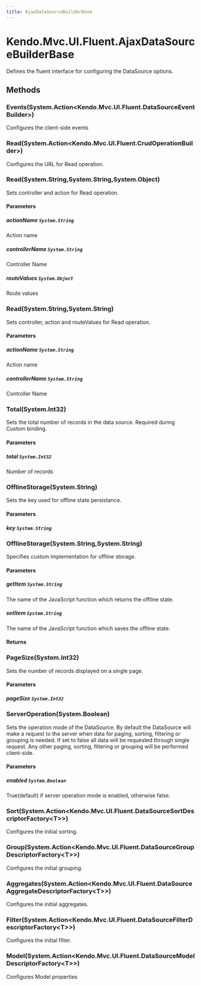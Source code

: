 ```yaml
---
title: AjaxDataSourceBuilderBase
---
```


# Kendo.Mvc.UI.Fluent.AjaxDataSourceBuilderBase
Defines the fluent interface for configuring the DataSource options.




## Methods


### Events(System.Action\<Kendo.Mvc.UI.Fluent.DataSourceEventBuilder\>)
Configures the client-side events





### Read(System.Action\<Kendo.Mvc.UI.Fluent.CrudOperationBuilder\>)
Configures the URL for Read operation.





### Read(System.String,System.String,System.Object)
Sets controller and action for Read operation.


#### Parameters

##### actionName `System.String`
Action name

##### controllerName `System.String`
Controller Name

##### routeValues `System.Object`
Route values





### Read(System.String,System.String)
Sets controller, action and routeValues for Read operation.


#### Parameters

##### actionName `System.String`
Action name

##### controllerName `System.String`
Controller Name





### Total(System.Int32)
Sets the total number of records in the data source. Required during Custom binding.


#### Parameters

##### total `System.Int32`
Number of records





### OfflineStorage(System.String)
Sets the key used for offline state persistance.


#### Parameters

##### key `System.String`






### OfflineStorage(System.String,System.String)
Specifies custom implementation for offline storage.


#### Parameters

##### getItem `System.String`
The name of the JavaScript function which returns the offline state.

##### setItem `System.String`
The name of the JavaScript function which saves the offline state.



#### Returns




### PageSize(System.Int32)
Sets the number of records displayed on a single page.


#### Parameters

##### pageSize `System.Int32`






### ServerOperation(System.Boolean)
Sets the operation mode of the DataSource. 
            By default the DataSource will make a request to the server when data for paging, sorting, 
            filtering or grouping is needed. If set to false all data will be requested through single request. 
            Any other paging, sorting, filtering or grouping will be performed client-side.


#### Parameters

##### enabled `System.Boolean`
True(default) if server operation mode is enabled, otherwise false.





### Sort(System.Action\<Kendo.Mvc.UI.Fluent.DataSourceSortDescriptorFactory\<T\>\>)
Configures the initial sorting.





### Group(System.Action\<Kendo.Mvc.UI.Fluent.DataSourceGroupDescriptorFactory\<T\>\>)
Configures the initial grouping.





### Aggregates(System.Action\<Kendo.Mvc.UI.Fluent.DataSourceAggregateDescriptorFactory\<T\>\>)
Configures the initial aggregates.





### Filter(System.Action\<Kendo.Mvc.UI.Fluent.DataSourceFilterDescriptorFactory\<T\>\>)
Configures the initial filter.





### Model(System.Action\<Kendo.Mvc.UI.Fluent.DataSourceModelDescriptorFactory\<T\>\>)
Configures Model properties







